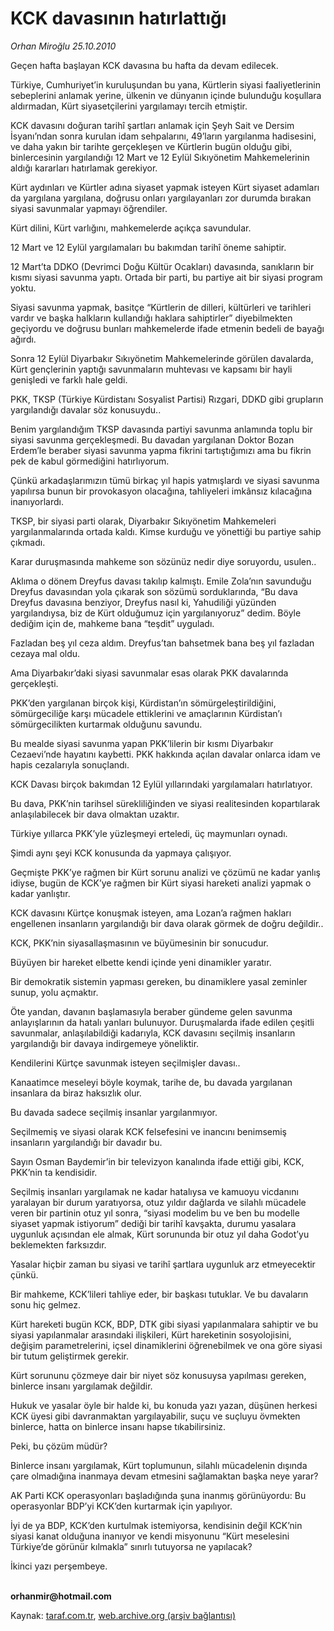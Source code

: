# KCK davasının hatırlattığı

*Orhan Miroğlu 25.10.2010*

<div class="yazi"><p>Geçen hafta başlayan KCK davasına bu hafta da devam edilecek.</p>
<p>Türkiye, Cumhuriyet’in kuruluşundan bu yana, Kürtlerin siyasi faaliyetlerinin sebeplerini anlamak yerine, ülkenin ve dünyanın içinde bulunduğu koşullara aldırmadan, Kürt siyasetçilerini yargılamayı tercih etmiştir. </p>
<p>KCK davasını doğuran tarihî şartları anlamak için Şeyh Sait ve Dersim İsyanı’ndan sonra kurulan idam sehpalarını, 49’ların yargılanma hadisesini, ve daha yakın bir tarihte gerçekleşen ve Kürtlerin bugün olduğu gibi, binlercesinin yargılandığı 12 Mart ve 12 Eylül Sıkıyönetim Mahkemelerinin aldığı kararları hatırlamak gerekiyor. </p>
<p>Kürt aydınları ve Kürtler adına siyaset yapmak isteyen Kürt siyaset adamları da yargılana yargılana, doğrusu onları yargılayanları zor durumda bırakan siyasi savunmalar yapmayı öğrendiler.</p>
<p>Kürt dilini, Kürt varlığını, mahkemelerde açıkça savundular.</p>
<p>12 Mart ve 12 Eylül yargılamaları bu bakımdan tarihî öneme sahiptir.</p>
<p>12 Mart’ta DDKO (Devrimci Doğu Kültür Ocakları) davasında, sanıkların bir kısmı siyasi savunma yaptı. Ortada bir parti, bu partiye ait bir siyasi program yoktu. </p>
<p>Siyasi savunma yapmak, basitçe “Kürtlerin de dilleri, kültürleri ve tarihleri vardır ve başka halkların kullandığı haklara sahiptirler” diyebilmekten geçiyordu ve doğrusu bunları mahkemelerde ifade etmenin bedeli de bayağı ağırdı.</p>
<p>Sonra 12 Eylül Diyarbakır Sıkıyönetim Mahkemelerinde görülen davalarda, Kürt gençlerinin yaptığı savunmaların muhtevası ve kapsamı bir hayli genişledi ve farklı hale geldi.</p>
<p>PKK, TKSP (Türkiye Kürdistanı Sosyalist Partisi) Rızgari, DDKD gibi grupların yargılandığı davalar söz konusuydu..</p>
<p>Benim yargılandığım TKSP davasında partiyi savunma anlamında toplu bir siyasi savunma gerçekleşmedi. Bu davadan yargılanan Doktor Bozan Erdem’le beraber siyasi savunma yapma fikrini tartıştığımızı ama bu fikrin pek de kabul görmediğini hatırlıyorum. </p>
<p>Çünkü arkadaşlarımızın tümü birkaç yıl hapis yatmışlardı ve siyasi savunma yapılırsa bunun bir provokasyon olacağına, tahliyeleri imkânsız kılacağına inanıyorlardı. </p>
<p>TKSP, bir siyasi parti olarak, Diyarbakır Sıkıyönetim Mahkemeleri yargılanmalarında ortada kaldı. Kimse kurduğu ve yönettiği bu partiye sahip çıkmadı.</p>
<p>Karar duruşmasında mahkeme son sözünüz nedir diye soruyordu, usulen..</p>
<p>Aklıma o dönem Dreyfus davası takılıp kalmıştı. Emile Zola’nın savunduğu Dreyfus davasından yola çıkarak son sözümü sorduklarında, “Bu dava Dreyfus davasına benziyor, Dreyfus nasıl ki, Yahudiliği yüzünden yargılandıysa, biz de Kürt olduğumuz için yargılanıyoruz” dedim. Böyle dediğim için de, mahkeme bana “teşdit” uyguladı. </p>
<p>Fazladan beş yıl ceza aldım. Dreyfus’tan bahsetmek bana beş yıl fazladan cezaya mal oldu. </p>
<p>Ama Diyarbakır’daki siyasi savunmalar esas olarak PKK davalarında gerçekleşti. </p>
<p>PKK’den yargılanan birçok kişi, Kürdistan’ın sömürgeleştirildiğini, sömürgeciliğe karşı mücadele ettiklerini ve amaçlarının Kürdistan’ı sömürgecilikten kurtarmak olduğunu savundu. </p>
<p>Bu mealde siyasi savunma yapan PKK’lilerin bir kısmı Diyarbakır Cezaevi’nde hayatını kaybetti. PKK hakkında açılan davalar onlarca idam ve hapis cezalarıyla sonuçlandı. </p>
<p>KCK Davası birçok bakımdan 12 Eylül yıllarındaki yargılamaları hatırlatıyor.</p>
<p>Bu dava, PKK’nin tarihsel sürekliliğinden ve siyasi realitesinden kopartılarak anlaşılabilecek bir dava olmaktan uzaktır.</p>
<p>Türkiye yıllarca PKK’yle yüzleşmeyi erteledi, üç maymunları oynadı.</p>
<p>Şimdi aynı şeyi KCK konusunda da yapmaya çalışıyor. </p>
<p>Geçmişte PKK’ye rağmen bir Kürt sorunu analizi ve çözümü ne kadar yanlış idiyse, bugün de KCK’ye rağmen bir Kürt siyasi hareketi analizi yapmak o kadar yanlıştır. </p>
<p>KCK davasını Kürtçe konuşmak isteyen, ama Lozan’a rağmen hakları engellenen insanların yargılandığı bir dava olarak görmek de doğru değildir.. </p>
<p>KCK, PKK’nin siyasallaşmasının ve büyümesinin bir sonucudur.</p>
<p>Büyüyen bir hareket elbette kendi içinde yeni dinamikler yaratır.</p>
<p>Bir demokratik sistemin yapması gereken, bu dinamiklere yasal zeminler sunup, yolu açmaktır.</p>
<p>Öte yandan, davanın başlamasıyla beraber gündeme gelen savunma anlayışlarının da hatalı yanları bulunuyor. Duruşmalarda ifade edilen çeşitli savunmalar, anlaşılabildiği kadarıyla, KCK davasını seçilmiş insanların yargılandığı bir davaya indirgemeye yöneliktir.</p>
<p>Kendilerini Kürtçe savunmak isteyen seçilmişler davası..</p>
<p>Kanaatimce meseleyi böyle koymak, tarihe de, bu davada yargılanan insanlara da biraz haksızlık olur.</p>
<p>Bu davada sadece seçilmiş insanlar yargılanmıyor. </p>
<p>Seçilmemiş ve siyasi olarak KCK felsefesini ve inancını benimsemiş insanların yargılandığı bir davadır bu. </p>
<p>Sayın Osman Baydemir’in bir televizyon kanalında ifade ettiği gibi, KCK, PKK’nin ta kendisidir.</p>
<p>Seçilmiş insanları yargılamak ne kadar hatalıysa ve kamuoyu vicdanını yaralayan bir durum yaratıyorsa, otuz yıldır dağlarda ve silahlı mücadele veren bir partinin otuz yıl sonra, “siyasi modelim bu ve ben bu modelle siyaset yapmak istiyorum” dediği bir tarihî kavşakta, durumu yasalara uygunluk açısından ele almak, Kürt sorununda bir otuz yıl daha Godot’yu beklemekten farksızdır.</p>
<p>Yasalar hiçbir zaman bu siyasi ve tarihî şartlara uygunluk arz etmeyecektir çünkü.</p>
<p>Bir mahkeme, KCK’lileri tahliye eder, bir başkası tutuklar. Ve bu davaların sonu hiç gelmez.</p>
<p>Kürt hareketi bugün KCK, BDP, DTK gibi siyasi yapılanmalara sahiptir ve bu siyasi yapılanmalar arasındaki ilişkileri, Kürt hareketinin sosyolojisini, değişim parametrelerini, içsel dinamiklerini öğrenebilmek ve ona göre siyasi bir tutum geliştirmek gerekir.</p>
<p>Kürt sorununu çözmeye dair bir niyet söz konusuysa yapılması gereken, binlerce insanı yargılamak değildir.</p>
<p>Hukuk ve yasalar öyle bir halde ki, bu konuda yazı yazan, düşünen herkesi KCK üyesi gibi davranmaktan yargılayabilir, suçu ve suçluyu övmekten binlerce, hatta on binlerce insanı hapse tıkabilirsiniz.</p>
<p>Peki, bu çözüm müdür?</p>
<p>Binlerce insanı yargılamak, Kürt toplumunun, silahlı mücadelenin dışında çare olmadığına inanmaya devam etmesini sağlamaktan başka neye yarar? </p>
<p>AK Parti KCK operasyonları başladığında şuna inanmış görünüyordu: Bu operasyonlar BDP’yi KCK’den kurtarmak için yapılıyor. </p>
<p>İyi de ya BDP, KCK’den kurtulmak istemiyorsa, kendisinin değil KCK’nin siyasi kanat olduğuna inanıyor ve kendi misyonunu “Kürt meselesini Türkiye’de görünür kılmakla” sınırlı tutuyorsa ne yapılacak?</p>
<p>İkinci yazı perşembeye.</p>
<p><b><br/>orhanmir@hotmail.com</b></p></div>

Kaynak: [taraf.com.tr](http://www.taraf.com.tr:80/orhan-miroglu/makale-kck-davasinin-hatirlattigi.htm), [web.archive.org (arşiv bağlantısı)](http://web.archive.org/web/20101027074646/http://www.taraf.com.tr:80/orhan-miroglu/makale-kck-davasinin-hatirlattigi.htm)

